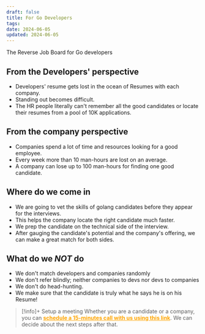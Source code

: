 ```yaml
---
draft: false
title: For Go Developers
tags: 
date: 2024-06-05
updated: 2024-06-05
---
```

The Reverse Job Board for Go developers

## From the Developers' perspective 
- Developers' resume gets lost in the ocean of Resumes with each company.
- Standing out becomes difficult. 
- The HR people literally can't remember all the good candidates or locate their resumes from a pool of 10K applications.

## From the company perspective
- Companies spend a lot of time and resources looking for a good employee.
- Every week more than 10 man-hours are lost on an average. 
- A company can lose up to 100 man-hours for finding one good candidate.

## Where do we come in 
- We are going to vet the skills of golang candidates before they appear for the interviews.
- This helps the company locate the right candidate much faster. 
- We prep the candidate on the technical side of the interview.
- After gauging the candidate's potential and the company's offering, we can make a great match for both sides.

## What do we _NOT_ do 
- We don't match developers and companies randomly
- We don't refer blindly; neither companies to devs nor devs to companies
- We don't do head-hunting.
- We make sure that the candidate is truly what he says he is on his Resume!


> [!info]+ Setup a meeting
> Whether you are a candidate or a company, you can <a href="https://calendly.com/contact-techrail/godev-introduction" style="font-weight:bold;color:orange">schedule a 15-minutes call with us using this link</a>. We can decide about the next steps after that.

